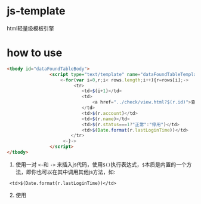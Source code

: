 # js-template
html轻量级模板引擎

# how to use

```html
<tbody id="dataFoundTableBody">
                <script type="text/template" name="dataFoundTableTemplate(rows)">
                    <-for(var i=0,r;i< rows.length;i++){r=rows[i];->
                         <tr>
                            <td>$(i+1)</td>
                            <td>
                                <a href="../check/view.html?$(r.id)">查看</a>
                            </td>
                            <td>$(r.account)</td>
                            <td>$(r.name)</td>
                            <td>$(r.status===1?"正常":"停用")</td>
                            <td>$(Date.format(r.lastLoginTime))</td>
                        </tr>
                     <-}->
                </script>
</tbody>
```  

1. 使用一对 `<-`和 `->` 来插入js代码，使用`$()`执行表达式，`$`本质是内置的一个方法，即你也可以在其中调用其他js方法，如:

```
 <td>$(Date.format(r.lastLoginTime))</td>
```

2. 使用<script type="text/template" >来插入模板
3. 在`script`标签上定义`id`属性来定义模板名称(模板名称为成为绑定到`window`上的一个方法)，如:
  
```
<script type="text/template" id="dataFoundTableTemplate(rows)">
```
其中rows为外部传入参数， 可以直接在模板中使用

4. 模板使用
  
```
  var data=...;
  var html=dataFoundTableTemplate(data);//直接使用模板名称作为方法名
  $("#dataFoundTableBody").html(html);
```

## 写在最后

写模板本质上是在window对象上定义一个方法。方法体为模板的内容，`<-`和`->`中为js代码，其他地方为字符串输出。
  
  
